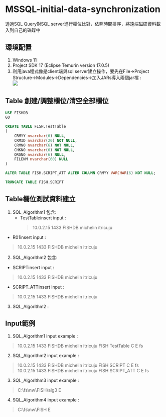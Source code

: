 # MSSQL-initial-data-synchronization
透過SQL Query對SQL server進行欄位比對，依照時間排序，將遠端磁碟資料載入到自己的磁碟中
## 環境配置
1. Windows 11
2. Project SDK 17 (Eclipse Temurin version 17.0.5)
3. 利用java程式像是client端與sql server建立操作，要先在File->Project Structure->Modules->Dependencies->加入JARs導入兩個jar檔 :  
![](https://i.imgur.com/iO9IfRZ.png)
## Table 創建/調整欄位/清空全部欄位
```SQL
USE FISHDB
GO

CREATE TABLE FISH.TestTable
(
	CRMYY nvarchar(6) NULL,
	CRMID nvarchar(20) NOT NULL,
	CRMNO nvarchar(6) NOT NULL,
	CHKNO nvarchar(6) NOT NULL,
	ORGNO nvarchar(6) NULL,
	FILENM nvarchar(60) NULL
)
```
```SQL
ALTER TABLE FISH.SCRIPT_ATT ALTER COLUMN CRMYY VARCHAR(6) NOT NULL;
```
```SQL
TRUNCATE TABLE FISH.SCRIPT
```
## Table欄位測試資料建立
1. SQL_Algorithm1 包含:
	* TestTableinsert input :   
		>10.0.2.15 1433 FISHDB michelin itricuju    
* R01insert input :    
>10.0.2.15 1433 FISHDB michelin itricuju    
2. SQL_Algorithm2 包含:
* SCRIPTinsert input :   
>10.0.2.15 1433 FISHDB michelin itricuju    
* SCRIPT_ATTinsert input :    
>10.0.2.15 1433 FISHDB michelin itricuju   
3. SQL_Algorithm2 :  
## Input範例
1. SQL_Algorithm1 input example :    
>10.0.2.15 1433 FISHDB michelin itricuju FISH TestTable C E fs  
2. SQL_Algorithm2 input example :    
>10.0.2.15 1433 FISHDB michelin itricuju FISH SCRIPT C E fs  
>10.0.2.15 1433 FISHDB michelin itricuju FISH SCRIPT_ATT C E fs  
3. SQL_Algorithm3 input example :   
>C:\fs\nw\FISH\alg3 E   
4. SQL_Algorithm4 input example :   
>C:\fs\nw\FISH E  

